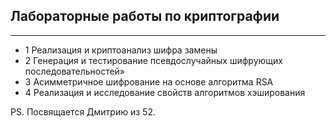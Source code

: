 ## Лабораторные работы по криптографии

---

- 1 Реализация и криптоанализ шифра замены
- 2 Генерация и тестирование псевдослучайных шифрующих
последовательностей»
- 3 Асимметричное шифрование на основе алгоритма RSA
- 4 Реализация и исследование свойств алгоритмов
хэширования 

PS. Посвящается Дмитрию из 52.